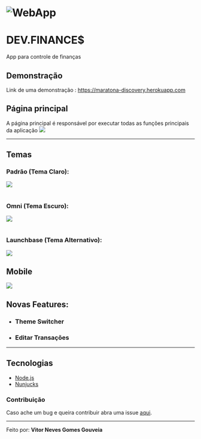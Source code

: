 # ![WebApp](https://iili.io/ffCWiX.png)
# DEV.FINANCE$
App para controle de finanças

## Demonstração
Link de uma demonstração :  https://maratona-discovery.herokuapp.com

## **Página principal**
A página principal é responsável por executar todas as funções principais da aplicação
![](https://iili.io/ffCWiX.png)
***
## **Temas**
### Padrão (Tema Claro):
![](https://iili.io/ffCWiX.png)
#
### Omni (Tema Escuro):
![](https://iili.io/ffCUW7.png)
#
### Launchbase (Tema Alternativo):
![](https://iili.io/ffC4fe.png)
## **Mobile**
![](https://iili.io/ffCQOQ.png)
## **Novas Features**:
- ### Theme Switcher
- ### Editar Transações
***
## Tecnologias
- [Node.js](https://nodejs.org/en/)
- [Nunjucks](https://mozilla.github.io/nunjucks/templating.html)
### **Contribuição**
Caso ache um bug e queira contribuir abra uma issue [aqui](https://github.com/VitorGouveia/maratona-discovery/issues).
***
Feito por: **Vitor Neves Gomes Gouveia** 